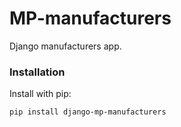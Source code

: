 # MP-manufacturers

Django manufacturers app.

### Installation

Install with pip:

```
pip install django-mp-manufacturers
```
